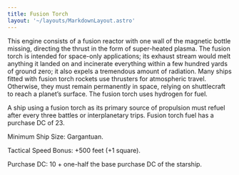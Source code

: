 ```yaml
---
title: Fusion Torch
layout: '~/layouts/MarkdownLayout.astro'
---
```

This engine consists of a fusion reactor with one wall of the magnetic bottle
missing, directing the thrust in the form of super-heated plasma. The fusion
torch is intended for space-only applications; its exhaust stream would melt
anything it landed on and incinerate everything within a few hundred yards of
ground zero; it also expels a tremendous amount of radiation. Many ships
fitted with fusion torch rockets use thrusters for atmospheric travel.
Otherwise, they must remain permanently in space, relying on shuttlecraft to
reach a planet’s surface. The fusion torch uses hydrogen for fuel.

A ship using a fusion torch as its primary source of propulsion must refuel
after every three battles or interplanetary trips. Fusion torch fuel has a
purchase DC of 23.

Minimum Ship Size: Gargantuan.

Tactical Speed Bonus: +500 feet (+1 square).

Purchase DC: 10 + one-half the base purchase DC of the starship.

